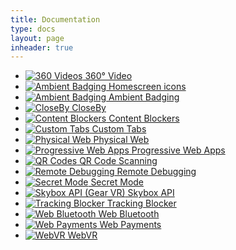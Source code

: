 ```yaml
---
title: Documentation
type: docs
layout: page
inheader: true
---
```

<ul class="doclist">
	<li class="doclist-item">
		<a class="doclist-link turquoise" href="video-360">
			<img src="/images/docs-icons/ico-vid-360.svg" alt="360 Videos">
			360° Video
		</a>
	</li>
	<li class="doclist-item">
		<a class="doclist-link blue" href="homescreen">
			<img src="/images/docs-icons/ico-ambient-badging.svg" alt="Ambient Badging">
			Homescreen icons
	</a>
	</li>
	<li class="doclist-item">
		<a class="doclist-link purple" href="ambient-badging">
			<img src="/images/docs-icons/ico-ambient-badging.svg" alt="Ambient Badging">
			Ambient Badging
	</a>
	</li>
	<li class="doclist-item">
		<a class="doclist-link standard" href="closeby">
			<img src="/images/docs-icons/ico-closeby.svg" alt="CloseBy">
			CloseBy
	</a>
	</li>
	<li class="doclist-item">
		<a class="doclist-link turquoise" href="content-blockers">
			<img src="/images/docs-icons/ico-content-blockers.svg" alt="Content Blockers">
			Content Blockers
	</a>
	</li>
	<li class="doclist-item">
		<a class="doclist-link standard" href="custom-tabs">
			<img src="/images/docs-icons/ico-custom-tab.svg" alt="Custom Tabs">
			Custom Tabs
	</a>
	</li>
	<li class="doclist-item">
		<a class="doclist-link green" href="physical-web">
			<img src="/images/docs-icons/ico-closeby.svg" alt="Physical Web">
			Physical Web
	</a>
	</li>
	<li class="doclist-item">
		<a class="doclist-link purple" href="progressive-web-apps">
			<img src="/images/docs-icons/ico-progressive-web-apps.svg" alt="Progressive Web Apps">
			Progressive Web Apps
	</a>
	</li>
	<li class="doclist-item">
		<a class="doclist-link blue" href="qr-code-scanning">
			<img src="/images/docs-icons/ico-qr-code.svg" alt="QR Codes">
			QR Code Scanning
	</a>
	</li>
	<li class="doclist-item">
		<a class="doclist-link turquoise" href="remote-debugging">
			<img src="/images/docs-icons/ico-remote-debug.svg" alt="Remote Debugging">
			Remote Debugging
	</a>
	</li>
	<li class="doclist-item">
		<a class="doclist-link green" href="secret-mode">
			<img src="/images/docs-icons/ico-secret-mode.svg" alt="Secret Mode">
			Secret Mode
	</a>
	</li>
	<li class="doclist-item">
		<a class="doclist-link purple" href="skybox">
			<img src="/images/docs-icons/ico-skybox.svg" alt="Skybox API (Gear VR)">
			Skybox API
	</a>
	</li>
	<li class="doclist-item">
		<a class="doclist-link standard" href="tracking-blocker">
			<img src="/images/docs-icons/ico-content-blockers.svg" alt="Tracking Blocker">
			Tracking Blocker
	</a>
	</li>
	<li class="doclist-item">
		<a class="doclist-link turquoise" href="web-bluetooth">
			<img src="/images/docs-icons/ico-bluetooth.svg" alt="Web Bluetooth">
			Web Bluetooth
	</a>
	</li>
	<li class="doclist-item">
		<a class="doclist-link purple" href="web-payments">
			<img src="/images/docs-icons/ico-payment.svg" alt="Web Payments">
			Web Payments
	</a>
	</li>
	<li class="doclist-item">
		<a class="doclist-link standard" href="webvr">
			<img src="/images/docs-icons/ico-skybox.svg" alt="WebVR">
			WebVR
	</a>
	</li>	
</ul>
